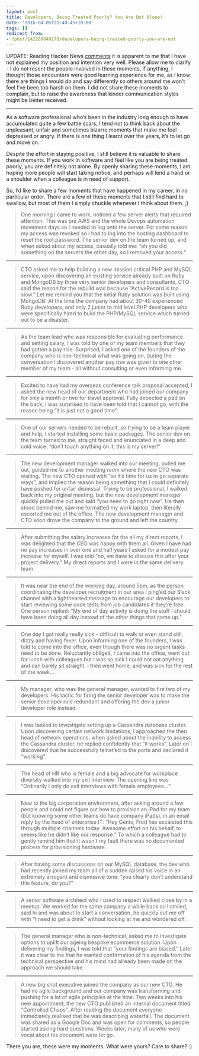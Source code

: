 ```yaml
---
layout: post
title: Developers, Being Treated Poorly? You Are Not Alone!
date: '2016-04-05T21:40:45+10:00'
tags: []
redirect_from:
- /post/142289849178/developers-being-treated-poorly-you-are-not
---
```

UPDATE: Reading Hacker News [comments](https://news.ycombinator.com/item?id=11429590) it is apparent to me that I have not explained my position and intention very well. Please allow me to clarify - I do not resent the people involved in these moments, if anything, I thought those encounters were good learning experience for me, as I know there are things I would do and say differently so others around me won’t feel I’ve been too harsh on them. I did not share these moments to complain, but to raise the awareness that kinder communication styles might be better received.

* * *

As a software professional who’s been in the industry long enough to have accumulated quite a few battle scars, I tend not to think back about the unpleasant, unfair and sometimes bizarre moments that make me feel depressed or angry. If there is one thing I learnt over the years, it’s to let go and move on.

Despite the effort in staying positive, I still believe it is valuable to share these moments. If you work in software and feel like you are being treated poorly, you are definitely not alone. By openly sharing these moments, I am hoping more people will start taking notice, and perhaps will lend a hand or a shoulder when a colleague is in need of support.

So, I’d like to share a few moments that have happened in my career, in no particular order. There are a few of these moments that I still find hard to swallow, but most of them I simply chuckle whenever I think about them. ;)


> One morning I came to work, noticed a few server alerts that required attention. This was pre AWS and the whole Devops automation movement days so I needed to log onto the server. For some reason my access was revoked so I had to log into the hosting dashboard to reset the root password. The senior dev on the team turned up, and when asked about my access, casually told me: “oh you did something on the servers the other day, so I removed your access.”

* * *

> CTO asked me to help building a new mission critical PHP and MySQL service, upon discovering an existing service already built on Ruby and MongoDB by three very senior developers and consultants, CTO said the reason for the rebuild was because “ActiveRecord is too slow.” Let me remind you that the initial Ruby solution was built using MongoDB. At the time the company had about 30-40 experienced Ruby developers, and only 2 junior to mid level PHP developers who were specifically hired to build the PHP/MySQL service which turned out to be a disaster.

* * *

> As the team lead who was responsible for evaluating performance and setting salary, I was told by one of my team members that they had gotten a pay rise. Surprised, I asked one of the founders of the company who is non-technical what was going on, during the conversation I discovered another pay rise was given to one other member of my team - all without consulting or even informing me.

* * *

> Excited to have had my overseas conference talk proposal accepted, I asked the new head of our department who had joined our company for only a month or two for travel approval. Fully expected a pad on the back, I was surprised to have been told that I cannot go, with the reason being “it is just not a good time”.

* * *

> One of our servers needed to be rebuilt, so trying to be a team player and help, I started installing some basic packages. The senior dev on the team turned to me, straight faced and enunciated in a deep and cold voice: “don’t touch anything on it, this is my server!“

* * *

> The new development manager walked into our meeting, pulled me out, guided me to another meeting room where the new CTO was waiting. The new CTO opened with “so it’s time for us to go separate ways”, and implied the reason being something that I could definitely have pushed for unfair dismissal. Trying to be professional, I walked back into my original meeting, but the new development manager quickly pulled me out and said “you need to go right now”. He then stood behind me, saw me formatted my work laptop, then literally escorted me out of the office. The new development manager and CTO soon drove the company to the ground and left the country.

* * *

> After submitting the salary increases for the all my direct reports, I was delighted that the CEO was happy with them all. Given I have had no pay increases in over one and half years I asked for a modest pay increase for myself. I was told “no, we have to discuss this after your project delivery.” My direct reports and I were in the same delivery team.

* * *

> It was near the end of the working day, around 5pm, as the person coordinating the developer recruitment in our area I ping’ed our Slack channel with a lighthearted message to encourage our developers to start reviewing some code tests from job candidates if they’re free. One person replied: “My end of day activity is doing the stuff I should have been doing all day instead of the other things that came up.”

* * *

> One day I got really really sick - difficult to walk or even stand still, dizzy and having fever. Upon informing one of the founders, I was told to come into the office, even though there was no urgent tasks need to be done. Reluctantly obliged, I came into the office, went out for lunch with colleagues but I was so sick I could not eat anything and can barely sit straight. I then went home, and was sick for the rest of the week…

* * *

> My manager, who was the general manager, wanted to fire two of my developers. His tactic for firing the senior developer was to make the senior developer role redundant and offering the dev a junior developer role instead.

* * *

> I was tasked to investigate setting up a Cassandra database cluster. Upon discovering certain network limitations, I approached the then head of network operations, when asked about the inability to access the Cassandra cluster, he replied confidently that “it works”. Later on I discovered that he successfully telnet’ed to the ports and declared it “working".

* * *

> The head of HR who is female and a big advocate for workplace diversity walked into my exit interview. The opening line was “Ordinarily I only do exit interviews with female employees…“

* * *

> New to the big corporation environment, after asking around a few people and could not figure out how to provision an iPad for my team (but knowing some other teams do have company iPads), in an email reply by the head of enterprise IT: “Hey Gents, Fred has escalated this through multiple channels today. Awesome effort on his behalf, to seems like he didn’t like our response.” To which a colleague had to gently remind him that it wasn’t my fault there was no documented process for provisioning hardware.

* * *

> After having some discussions on our MySQL database, the dev who had recently joined my team all of a sudden raised his voice in an extremely arrogant and dismissive tone: “you clearly don’t understand this feature, do you?”

* * *

> A senior software architect who I used to respect walked close by in a meetup. We worked for the same company a while back so I smiled, said hi and was about to start a conversation, he quickly cut me off with “I need to get a drink” without looking at me and wondered off.

* * *

> The general manager who is non-technical, asked me to investigate options to uplift our ageing bespoke ecommerce solution. Upon delivering my findings, I was told that “your findings are biased.” Later it was clear to me that he wanted confirmation of his agenda from the technical perspective and his mind had already been made on the approach we should take.

* * *

> A new big shot executive joined the company as our new CTO. He had no agile background and our company was transforming and pushing for a lot of agile principles at the time. Two weeks into his new appointment, the new CTO published an internal document titled “Controlled Chaos”. After reading the document everyone immediately realised that he was describing waterfall. The document was shared as a Google Doc and was open for comments, so people started asking hard questions. Weeks later, many of us who were vocal about his document were let go.

There you are, these were my moments. What were yours? Care to share? :)

